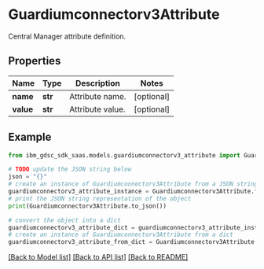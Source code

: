 # Guardiumconnectorv3Attribute

Central Manager attribute definition.

## Properties

Name | Type | Description | Notes
------------ | ------------- | ------------- | -------------
**name** | **str** | Attribute name. | [optional] 
**value** | **str** | Attribute value. | [optional] 

## Example

```python
from ibm_gdsc_sdk_saas.models.guardiumconnectorv3_attribute import Guardiumconnectorv3Attribute

# TODO update the JSON string below
json = "{}"
# create an instance of Guardiumconnectorv3Attribute from a JSON string
guardiumconnectorv3_attribute_instance = Guardiumconnectorv3Attribute.from_json(json)
# print the JSON string representation of the object
print(Guardiumconnectorv3Attribute.to_json())

# convert the object into a dict
guardiumconnectorv3_attribute_dict = guardiumconnectorv3_attribute_instance.to_dict()
# create an instance of Guardiumconnectorv3Attribute from a dict
guardiumconnectorv3_attribute_from_dict = Guardiumconnectorv3Attribute.from_dict(guardiumconnectorv3_attribute_dict)
```
[[Back to Model list]](../README.md#documentation-for-models) [[Back to API list]](../README.md#documentation-for-api-endpoints) [[Back to README]](../README.md)


